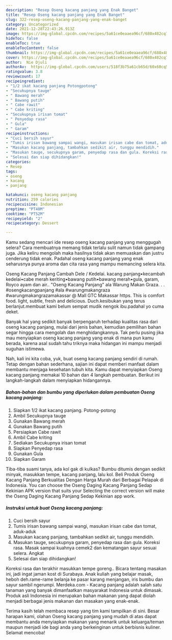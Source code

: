 ```yaml
---
description: "Resep Oseng kacang panjang yang Enak Banget"
title: "Resep Oseng kacang panjang yang Enak Banget"
slug: 322-resep-oseng-kacang-panjang-yang-enak-banget
category: Uncategorized
date: 2021-12-28T22:43:26.913Z
image: https://img-global.cpcdn.com/recipes/5a61ce0eaaea96cf/680x482cq70/oseng-kacang-panjang-foto-resep-utama.jpg
hideToc: false
enableToc: true
enableTocContent: false
thumbnail: https://img-global.cpcdn.com/recipes/5a61ce0eaaea96cf/680x482cq70/oseng-kacang-panjang-foto-resep-utama.jpg
cover: https://img-global.cpcdn.com/recipes/5a61ce0eaaea96cf/680x482cq70/oseng-kacang-panjang-foto-resep-utama.jpg
author:  Nie Djuli
authorAv:  https://img-global.cpcdn.com/users/518f3b75a61cb65d/60x60cq50/avatar.jpg
ratingvalue: 3.8
reviewcount: 17
recipeingredient:
- "1/2 ikat kacang panjang Potongpotong"
- "Secukupnya tauge"
- " Bawang merah"
- " Bawang putih"
- " Cabe rawit"
- " Cabe kriting"
- "Secukupnya irisan tomat"
- " Penyedap rasa"
- " Gula"
- " Garam"
recipeinstructions:
- "Cuci bersih sayur"
- "Tumis irisan bawang sampai wangi, masukan irisan cabe dan tomat, aduk-aduk"
- "Masukan kacang panjang, tambahkan sedikit air, tunggu mendidih."
- "Masukan tauge, secukupnya garam, penyedap rasa dan gula. Koreksi rasa. Masak sampai kuahnya cemek2 dan kematangan sayur sesuai selera. Angkat"
- "Selesai dan siap dihidangkan!"
categories:
- Resep
tags:
- oseng
- kacang
- panjang

katakunci: oseng kacang panjang 
nutrition: 259 calories
recipecuisine: Indonesian
preptime: "PT40M"
cooktime: "PT52M"
recipeyield: "2"
recipecategory: Dessert

---
```



Kamu sedang mencari ide resep oseng kacang panjang yang menggugah selera? Cara membuatnya memang tidak terlalu sulit namun tidak gampang juga. Jika keliru mengolah maka hasilnya tidak akan memuaskan dan justru cenderung tidak enak. Padahal oseng kacang panjang yang enak seharusnya punya aroma dan cita rasa yang mampu memancing selera kita.


Oseng Kacang Panjang Cambah Dele / Kedelai. kacang panjang•kecambah kedelai•cabe merah keriting•bawang putih•bawang merah•gula, garam, Royco ayam dan air.. &#34;Oseng Kacang Panjang&#34; ala Warung Makan Graza. . . #osengkacangpanjang #ala #warungmakangraza #warungmakangrazamakassar @ Mall GTC Makassar https. This is comfort food. light, subtle, fresh and delicious. Duch.kesibukan yang terus berlanjut.membuat kami belum sempat mudik nengok ibu.padahal yo cuma deket.

Banyak hal yang sedikit banyak berpengaruh terhadap kualitas rasa dari oseng kacang panjang, mulai dari jenis bahan, kemudian pemilihan bahan segar hingga cara mengolah dan menghidangkannya. Tak perlu pusing jika mau menyiapkan oseng kacang panjang yang enak di mana pun kamu berada, karena asal sudah tahu triknya maka hidangan ini mampu menjadi suguhan istimewa.


Nah, kali ini kita coba, yuk, buat oseng kacang panjang sendiri di rumah. Tetap dengan bahan sederhana, sajian ini dapat memberi manfaat dalam membantu menjaga kesehatan tubuh kita. Kamu dapat menyiapkan Oseng kacang panjang memakai 10 bahan dan 4 langkah pembuatan. Berikut ini langkah-langkah dalam menyiapkan hidangannya.

<!--inarticleads1-->

##### Bahan-bahan dan bumbu yang diperlukan dalam pembuatan Oseng kacang panjang:

1. Siapkan 1/2 ikat kacang panjang. Potong-potong
1. Ambil Secukupnya tauge
1. Gunakan  Bawang merah
1. Gunakan  Bawang putih
1. Persiapkan  Cabe rawit
1. Ambil  Cabe kriting
1. Sediakan Secukupnya irisan tomat
1. Siapkan  Penyedap rasa
1. Gunakan  Gula
1. Siapkan  Garam


Tiba-tiba suami tanya, ada kol gak di kulkas? Bumbu ditumis dengan sedikit minyak, masukkan tempe, kacang panjang, lalu kol. Beli Produk Oseng Kacang Panjang Berkualitas Dengan Harga Murah dari Berbagai Pelapak di Indonesia. You can choose the Oseng Daging Kacang Panjang Sedap Kekinian APK version that suits your Selecting the correct version will make the Oseng Daging Kacang Panjang Sedap Kekinian app work. 

<!--inarticleads2-->

##### Instruksi untuk buat Oseng kacang panjang:

1. Cuci bersih sayur
1. Tumis irisan bawang sampai wangi, masukan irisan cabe dan tomat, aduk-aduk
1. Masukan kacang panjang, tambahkan sedikit air, tunggu mendidih.
1. Masukan tauge, secukupnya garam, penyedap rasa dan gula. Koreksi rasa. Masak sampai kuahnya cemek2 dan kematangan sayur sesuai selera. Angkat
1. Selesai dan siap dihidangkan!

Koreksi rasa dan terakhir masukkan tempe goreng.. Bicara tentang masakan ini, jadi ingat jaman kost di Surabaya. Anak kuliah yang belajar masak, heboh deh.rame-rame belanja ke pasar karang menjangan, iris bumbu dan sayur sambil ngerumpi. Merdeka.com - Kacang panjang adalah salah satu tanaman yang banyak dimanfaatkan masyarakat Indonesia untuk dimasak. Produk asli Indonesia ini merupakan bahan makanan yang dapat diolah menjadi berbagai jenis makanan dan masakan yang enak-enak. 

Terima kasih telah membaca resep yang tim kami tampilkan di sini. Besar harapan kami, olahan Oseng kacang panjang yang mudah di atas dapat membantu anda menyiapkan makanan yang menarik untuk keluarga/teman maupun menjadi ide bagi anda yang berkeinginan untuk berbisnis kuliner. Selamat mencoba!
